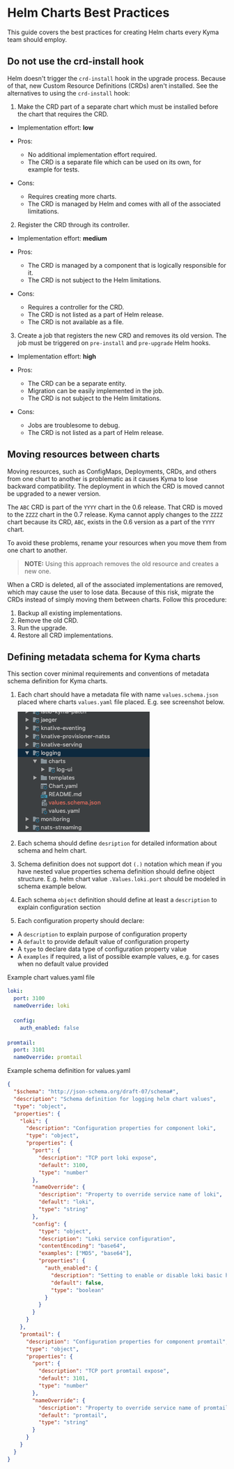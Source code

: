 # Helm Charts Best Practices

This guide covers the best practices for creating Helm charts every Kyma team should employ. 

## Do not use the crd-install hook

Helm doesn't trigger the `crd-install` hook in the upgrade process. Because of that, new Custom Resource Definitions (CRDs) aren't installed. See the alternatives to using the `crd-install` hook:

1. Make the CRD part of a separate chart which must be installed before the chart that requires the CRD.

  - Implementation effort: **low**

  - Pros:
    * No additional implementation effort required.
    * The CRD is a separate file which can be used on its own, for example for tests.
  
  - Cons:
    * Requires creating more charts.
    * The CRD is managed by Helm and comes with all of the associated limitations.

2. Register the CRD through its controller.

  - Implementation effort: **medium**

  - Pros:
    * The CRD is managed by a component that is logically responsible for it.
    * The CRD is not subject to the Helm limitations.

  - Cons:
    * Requires a controller for the CRD.
    * The CRD is not listed as a part of Helm release.
    * The CRD is not available as a file.

3. Create a job that registers the new CRD and removes its old version. The job must be triggered on `pre-install` and `pre-upgrade` Helm hooks.

  - Implementation effort: **high**

  - Pros:
    * The CRD can be a separate entity.
    * Migration can be easily implemented in the job. 
    * The CRD is not subject to the Helm limitations.

  - Cons:
    * Jobs are troublesome to debug.
    * The CRD is not listed as a part of Helm release.

## Moving resources between charts

Moving resources, such as ConfigMaps, Deployments, CRDs, and others from one chart to another is problematic as it causes Kyma to lose backward compatibility. The deployment in which the CRD is moved cannot be upgraded to a newer version.  

The `ABC` CRD is part of the `YYYY` chart in the 0.6 release. That CRD is moved to the `ZZZZ` chart in the 0.7 release. Kyma cannot apply changes to the `ZZZZ` chart because its CRD, `ABC`, exists in the 0.6 version as a part of the `YYYY` chart.  
 
To avoid these problems, rename your resources when you move them from one chart to another. 
>**NOTE:** Using this approach removes the old resource and creates a new one. 

When a CRD is deleted, all of the associated implementations are removed, which may cause the user to lose data. Because of this risk, migrate the CRDs instead of simply moving them between charts. Follow this procedure:

1. Backup all existing implementations. 
2. Remove the old CRD.
3. Run the upgrade.
4. Restore all CRD implementations. 

## Defining metadata schema for Kyma charts

This section cover minimal requirements and conventions of metadata schema definition for Kyma charts. 

1. Each chart should have a metadata file with name `values.schema.json` placed where charts `values.yaml` file placed. E.g. see screenshot below.

   ![Example 1](../../assets/metadata-schema.png)

2. Each schema should define `desription` for detailed information about schema and helm chart. 

3. Schema definition does not support dot `(.)` notation which mean if you have nested value properties schema definition should define object structure.
E.g.  helm chart value `.Values.loki.port` should be modeled in schema example below.

4. Each schema `object` definition should define at least a `description` to explain configuration section

5. Each configuration property should declare:
  - A `description` to explain purpose of configuration property
  - A `default` to provide default value of configuration property
  - A `type` to declare data type of configuration property value
  - A `examples` if required, a list of possible example values, e.g. for cases when no default value provided 

Example chart values.yaml file
```yaml
loki:
  port: 3100
  nameOverride: loki
  
  config:
    auth_enabled: false

promtail:
  port: 3101
  nameOverride: promtail
```

Example schema definition for values.yaml
```json
{
  "$schema": "http://json-schema.org/draft-07/schema#",
  "description": "Schema definition for logging helm chart values",
  "type": "object",
  "properties": {
    "loki": {
      "description": "Configuration properties for component loki",
      "type": "object",
      "properties": {
        "port": {
          "description": "TCP port loki expose",
          "default": 3100,
          "type": "number"
        },
        "nameOverride": {
          "description": "Property to override service name of loki",
          "default": "loki",
          "type": "string"
        },
        "config": {
          "type": "object",
          "description": "Loki service configuration",
          "contentEncoding": "base64",
          "examples": ["MD5", "base64"],
          "properties": {
            "auth_enabled": {
              "description": "Setting to enable or disable loki basic http authentication",
              "default": false,
              "type": "boolean"
            }
          }
        }
      }
    },
    "promtail": {
      "description": "Configuration properties for component promtail",
      "type": "object",
      "properties": {
        "port": {
          "description": "TCP port promtail expose",
          "default": 3101,
          "type": "number"
        },
        "nameOverride": {
          "description": "Property to override service name of promtail",
          "default": "promtail",
          "type": "string"
        }
      }
    }
  }
}
```
